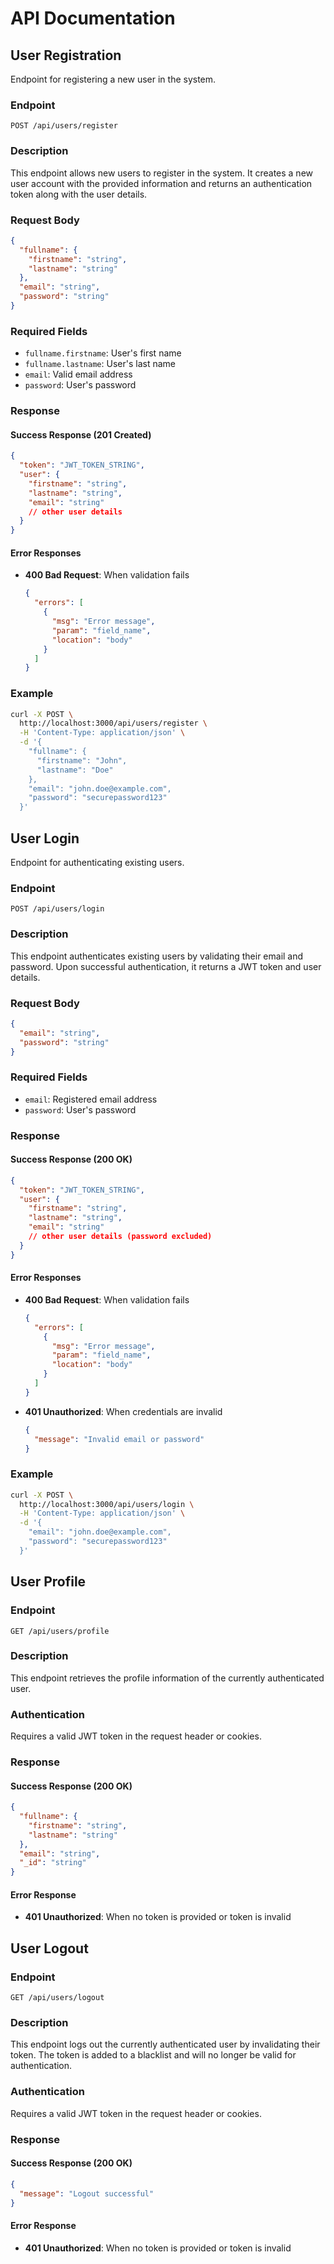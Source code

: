 # API Documentation

## User Registration

Endpoint for registering a new user in the system.

### Endpoint

```
POST /api/users/register
```

### Description

This endpoint allows new users to register in the system. It creates a new user account with the provided information and returns an authentication token along with the user details.

### Request Body

```json
{
  "fullname": {
    "firstname": "string",
    "lastname": "string"
  },
  "email": "string",
  "password": "string"
}
```

### Required Fields

- `fullname.firstname`: User's first name
- `fullname.lastname`: User's last name
- `email`: Valid email address
- `password`: User's password

### Response

#### Success Response (201 Created)

```json
{
  "token": "JWT_TOKEN_STRING",
  "user": {
    "firstname": "string",
    "lastname": "string",
    "email": "string"
    // other user details
  }
}
```

#### Error Responses

- **400 Bad Request**: When validation fails
  ```json
  {
    "errors": [
      {
        "msg": "Error message",
        "param": "field_name",
        "location": "body"
      }
    ]
  }
  ```

### Example

```bash
curl -X POST \
  http://localhost:3000/api/users/register \
  -H 'Content-Type: application/json' \
  -d '{
    "fullname": {
      "firstname": "John",
      "lastname": "Doe"
    },
    "email": "john.doe@example.com",
    "password": "securepassword123"
  }'
```

## User Login

Endpoint for authenticating existing users.

### Endpoint

```
POST /api/users/login
```

### Description

This endpoint authenticates existing users by validating their email and password. Upon successful authentication, it returns a JWT token and user details.

### Request Body

```json
{
  "email": "string",
  "password": "string"
}
```

### Required Fields

- `email`: Registered email address
- `password`: User's password

### Response

#### Success Response (200 OK)

```json
{
  "token": "JWT_TOKEN_STRING",
  "user": {
    "firstname": "string",
    "lastname": "string",
    "email": "string"
    // other user details (password excluded)
  }
}
```

#### Error Responses

- **400 Bad Request**: When validation fails

  ```json
  {
    "errors": [
      {
        "msg": "Error message",
        "param": "field_name",
        "location": "body"
      }
    ]
  }
  ```

- **401 Unauthorized**: When credentials are invalid
  ```json
  {
    "message": "Invalid email or password"
  }
  ```

### Example

```bash
curl -X POST \
  http://localhost:3000/api/users/login \
  -H 'Content-Type: application/json' \
  -d '{
    "email": "john.doe@example.com",
    "password": "securepassword123"
  }'

```

## User Profile

### Endpoint

```
GET /api/users/profile
```

### Description

This endpoint retrieves the profile information of the currently authenticated user.

### Authentication

Requires a valid JWT token in the request header or cookies.

### Response

#### Success Response (200 OK)

```json
{
  "fullname": {
    "firstname": "string",
    "lastname": "string"
  },
  "email": "string",
  "_id": "string"
}
```

#### Error Response

- **401 Unauthorized**: When no token is provided or token is invalid

## User Logout

### Endpoint

```
GET /api/users/logout
```

### Description

This endpoint logs out the currently authenticated user by invalidating their token. The token is added to a blacklist and will no longer be valid for authentication.

### Authentication

Requires a valid JWT token in the request header or cookies.

### Response

#### Success Response (200 OK)

```json
{
  "message": "Logout successful"
}
```

#### Error Response

- **401 Unauthorized**: When no token is provided or token is invalid
